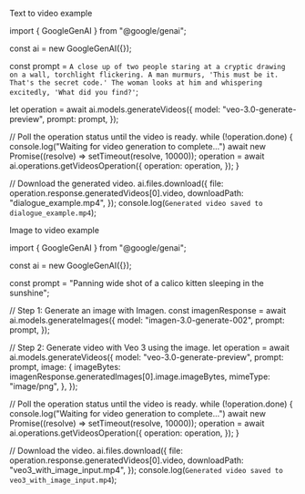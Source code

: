 Text to video example

import { GoogleGenAI } from "@google/genai";

const ai = new GoogleGenAI({});

const prompt = `A close up of two people staring at a cryptic drawing on a wall, torchlight flickering.
A man murmurs, 'This must be it. That's the secret code.' The woman looks at him and whispering excitedly, 'What did you find?'`;

let operation = await ai.models.generateVideos({
    model: "veo-3.0-generate-preview",
    prompt: prompt,
});

// Poll the operation status until the video is ready.
while (!operation.done) {
    console.log("Waiting for video generation to complete...")
    await new Promise((resolve) => setTimeout(resolve, 10000));
    operation = await ai.operations.getVideosOperation({
        operation: operation,
    });
}

// Download the generated video.
ai.files.download({
    file: operation.response.generatedVideos[0].video,
    downloadPath: "dialogue_example.mp4",
});
console.log(`Generated video saved to dialogue_example.mp4`);



Image to video example

import { GoogleGenAI } from "@google/genai";

const ai = new GoogleGenAI({});

const prompt = "Panning wide shot of a calico kitten sleeping in the sunshine";

// Step 1: Generate an image with Imagen.
const imagenResponse = await ai.models.generateImages({
  model: "imagen-3.0-generate-002",
  prompt: prompt,
});

// Step 2: Generate video with Veo 3 using the image.
let operation = await ai.models.generateVideos({
  model: "veo-3.0-generate-preview",
  prompt: prompt,
  image: {
    imageBytes: imagenResponse.generatedImages[0].image.imageBytes,
    mimeType: "image/png",
  },
});

// Poll the operation status until the video is ready.
while (!operation.done) {
  console.log("Waiting for video generation to complete...")
  await new Promise((resolve) => setTimeout(resolve, 10000));
  operation = await ai.operations.getVideosOperation({
    operation: operation,
  });
}

// Download the video.
ai.files.download({
    file: operation.response.generatedVideos[0].video,
    downloadPath: "veo3_with_image_input.mp4",
});
console.log(`Generated video saved to veo3_with_image_input.mp4`);